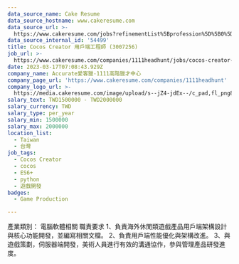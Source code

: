 ```yaml
---
data_source_name: Cake Resume
data_source_hostname: www.cakeresume.com
data_source_url: >-
  https://www.cakeresume.com/jobs?refinementList%5Bprofession%5D%5B0%5D=game-production&range%5Bsalary_range%5D%5Bmin%5D=1000000
data_source_internal_id: '54499'
title: Cocos Creator 用戶端工程師 (3007256)
job_url: >-
  https://www.cakeresume.com/companies/1111headhunt/jobs/cocos-creator-client-engineer-3007256
date: 2023-03-17T07:08:43.929Z
company_name: Accurate愛客獵-1111高階獵才中心
company_page_url: 'https://www.cakeresume.com/companies/1111headhunt'
company_logo_url: >-
  https://media.cakeresume.com/image/upload/s--jZ4-jdEx--/c_pad,fl_png8,h_200,w_200/v1626415908/tqgxfaqci1lwgv1ehy8r.png
salary_text: TWD1500000 - TWD2000000
salary_currency: TWD
salary_type: per_year
salary_min: 1500000
salary_max: 2000000
location_list:
  - Taiwan
  - 台灣
job_tags:
  - Cocos Creator
  - cocos
  - ES6+
  - python
  - 遊戲開發
badges:
  - Game Production

---
```


產業類別： 電腦軟體相關 職責要求 1、負責海外休閒類遊戲產品用戶端架構設計與核心功能開發，並編寫相關文檔。 2、負責用戶端性能優化與架構改進。 3、與遊戲策劃，伺服器端開發，美術人員進行有效的溝通協作，參與管理產品研發進度。